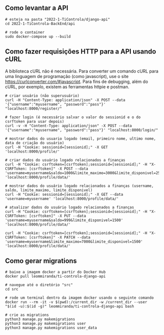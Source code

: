 ## Como levantar a API

```
# esteja na pasta "2022-1-TiControla/django-api"
cd 2022-1-TiControla-BackEnd/api

# rode o container
sudo docker-compose up --build
```

## Como fazer requisições HTTP para a API usando cURL
A biblioteca cURL não é necessária. Para converter um comando cURL para uma linguagem de programação (como javascript), use o site <https://curlconverter.com/#javascript>. Para fins de debugging, além do cURL, por exemplo, existem as ferramentas httpie e postman.

```
# criar usuário (não superusuário)
curl -H "Content-Type: application/json" -X POST --data '{"username":"myusername", "password":"pass"}' "localhost:8000/register/"

# fazer login (é necessário salvar o valor do sessionid e o do csrftoken para usar depois)
curl -v -H "Content-Type: application/json" -X POST --data '{"username":"myusername", "password":"pass"}' "localhost:8000/login/"

# mostrar dados do usuario logado (email, primeiro nome, ultimo nome, data de criação do usuário)
curl -H "Cookie: sessionid=[sessionid];" -X GET 'localhost:8000/profile/'

# criar dados do usuário logado relacionados a finanças
curl -H "Cookie: csrftoken=[csrftoken];sessionid=[sessionid];" -H "X-CSRFToken: [csrftoken]" -X POST --data 'username=myusername&saldo=1000&limite_maximo=3000&limite_disponivel=2500' 'localhost:8000/profile/data/'

# mostrar dados do usuário logado relacionados a finanças (username, saldo, limite_maximo, limite_disponivel)
curl -H "Cookie: sessionid=[sessionid];" -X GET --data 'username=myusername' 'localhost:8000/profile/data/'

# atualizar dados do usuário logado relacionados a finanças
curl -H "Cookie: csrftoken=[csrftoken];sessionid=[sessionid];" -H "X-CSRFToken: [csrftoken]" -X PUT --data 'username=myusername&saldo=999&limite_disponivel=1500' 'localhost:8000/profile/data/'

curl -H "Cookie: csrftoken=[csrftoken];sessionid=[sessionid];" -H "X-CSRFToken: [csrftoken]" -X PATCH --data 'username=myusername&limite_maximo=7000&limite_disponivel=1500' 'localhost:8000/profile/data/'
```


## Como gerar migrations

```
# baixe a imagem docker a partir do Docker Hub
docker pull leommiranda/ti-controla-django-api

# navegue até o diretório "src"
cd src

# rode um terminal dentro da imagem docker usando o seguinte comando
docker run --rm -it -v $(pwd):/current_dir -w /current_dir --user "$(id -u):$(id -g)" leommiranda/ti-controla-django-api bash

# crie as migrations
python3 manage.py makemigrations
python3 manage.py makemigrations user
python3 manage.py makemigrations user_data
```
